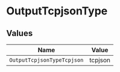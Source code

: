 # OutputTcpjsonType


## Values

| Name                       | Value                      |
| -------------------------- | -------------------------- |
| `OutputTcpjsonTypeTcpjson` | tcpjson                    |